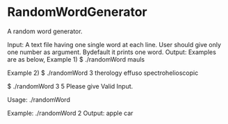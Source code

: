 # RandomWordGenerator
A random word generator.

Input: A text file having one single word at each line. 
       User should give only one number as argument. Bydefault it prints one word.
Output: Examples are as below,
Example 1)
$ ./randomWord 
mauls

Example 2)
$ ./randomWord 3
therology
effuso
spectrohelioscopic

$ ./randomWord 3 5
Please give Valid Input.
 
Usage:
./randomWord <Number to print words>

Example: ./randomWord 2
Output:
apple
car

